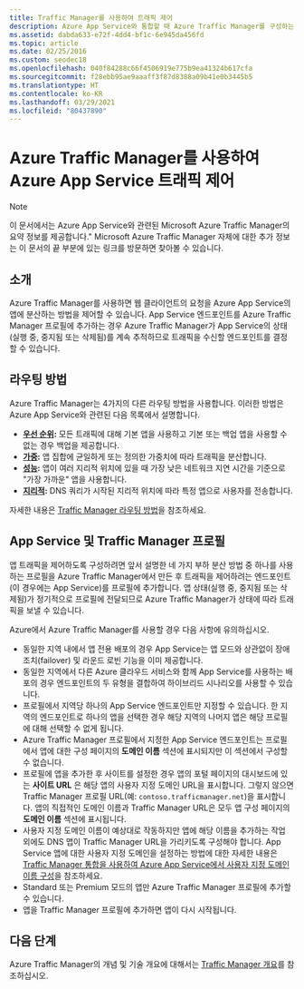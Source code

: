 ```yaml
---
title: Traffic Manager를 사용하여 트래픽 제어
description: Azure App Service와 통합할 때 Azure Traffic Manager를 구성하는 모범 사례를 알아봅니다.
ms.assetid: dabda633-e72f-4dd4-bf1c-6e945da456fd
ms.topic: article
ms.date: 02/25/2016
ms.custom: seodec18
ms.openlocfilehash: 040f84288c66f4506919e775b9ea41324b617cfa
ms.sourcegitcommit: f28ebb95ae9aaaff3f87d8388a09b41e0b3445b5
ms.translationtype: HT
ms.contentlocale: ko-KR
ms.lasthandoff: 03/29/2021
ms.locfileid: "80437890"
---
```

# <a name="controlling-azure-app-service-traffic-with-azure-traffic-manager"></a>Azure Traffic Manager를 사용하여 Azure App Service 트래픽 제어
> [!NOTE]
> 이 문서에서는 Azure App Service와 관련된 Microsoft Azure Traffic Manager의 요약 정보를 제공합니다." Microsoft Azure Traffic Manager 자체에 대한 추가 정보는 이 문서의 끝 부분에 있는 링크를 방문하면 찾아볼 수 있습니다.
> 
> 

## <a name="introduction"></a>소개
Azure Traffic Manager를 사용하면 웹 클라이언트의 요청을 Azure App Service의 앱에 분산하는 방법을 제어할 수 있습니다. App Service 엔드포인트를 Azure Traffic Manager 프로필에 추가하는 경우 Azure Traffic Manager가 App Service의 상태(실행 중, 중지됨 또는 삭제됨)를 계속 추적하므로 트래픽을 수신할 엔드포인트를 결정할 수 있습니다.

## <a name="routing-methods"></a>라우팅 방법
Azure Traffic Manager는 4가지의 다른 라우팅 방법을 사용합니다. 이러한 방법은 Azure App Service와 관련된 다음 목록에서 설명합니다.

* **[우선 순위](../traffic-manager/traffic-manager-routing-methods.md#priority-traffic-routing-method):** 모든 트래픽에 대해 기본 앱을 사용하고 기본 또는 백업 앱을 사용할 수 없는 경우 백업을 제공합니다.
* **[가중](../traffic-manager/traffic-manager-routing-methods.md#weighted):** 앱 집합에 균일하게 또는 정의한 가중치에 따라 트래픽을 분산합니다.
* **[성능](../traffic-manager/traffic-manager-routing-methods.md#performance):** 앱이 여러 지리적 위치에 있을 때 가장 낮은 네트워크 지연 시간을 기준으로 "가장 가까운" 앱을 사용합니다.
* **[지리적](../traffic-manager/traffic-manager-routing-methods.md#geographic):** DNS 쿼리가 시작된 지리적 위치에 따라 특정 앱으로 사용자를 전송합니다. 

자세한 내용은 [Traffic Manager 라우팅 방법](../traffic-manager/traffic-manager-routing-methods.md)을 참조하세요.

## <a name="app-service-and-traffic-manager-profiles"></a>App Service 및 Traffic Manager 프로필
앱 트래픽을 제어하도록 구성하려면 앞서 설명한 네 가지 부하 분산 방법 중 하나를 사용하는 프로필을 Azure Traffic Manager에서 만든 후 트래픽을 제어하려는 엔드포인트(이 경우에는 App Service)를 프로필에 추가합니다. 앱 상태(실행 중, 중지됨 또는 삭제됨)가 정기적으로 프로필에 전달되므로 Azure Traffic Manager가 상태에 따라 트래픽을 보낼 수 있습니다.

Azure에서 Azure Traffic Manager를 사용할 경우 다음 사항에 유의하십시오.

* 동일한 지역 내에서 앱 전용 배포의 경우 App Service는 앱 모드와 상관없이 장애 조치(failover) 및 라운드 로빈 기능을 이미 제공합니다.
* 동일한 지역에서 다른 Azure 클라우드 서비스와 함께 App Service를 사용하는 배포의 경우 엔드포인트의 두 유형을 결합하여 하이브리드 시나리오를 사용할 수 있습니다.
* 프로필에서 지역당 하나의 App Service 엔드포인트만 지정할 수 있습니다. 한 지역의 엔드포인트로 하나의 앱을 선택한 경우 해당 지역의 나머지 앱은 해당 프로필에 대해 선택할 수 없게 됩니다.
* Azure Traffic Manager 프로필에서 지정한 App Service 엔드포인트는 프로필에서 앱에 대한 구성 페이지의 **도메인 이름** 섹션에 표시되지만 이 섹션에서 구성할 수 없습니다.
* 프로필에 앱을 추가한 후 사이트를 설정한 경우 앱의 포털 페이지의 대시보드에 있는 **사이트 URL** 은 해당 앱의 사용자 지정 도메인 URL을 표시합니다. 그렇지 않으면 Traffic Manager 프로필 URL(예: `contoso.trafficmanager.net`)을 표시합니다. 앱의 직접적인 도메인 이름과 Traffic Manager URL은 모두 앱 구성 페이지의 **도메인 이름** 섹션에 표시됩니다.
* 사용자 지정 도메인 이름이 예상대로 작동하지만 앱에 해당 이름을 추가하는 작업 외에도 DNS 맵이 Traffic Manager URL을 가리키도록 구성해야 합니다. App Service 앱에 대한 사용자 지정 도메인을 설정하는 방법에 대한 자세한 내용은 [Traffic Manager 통합을 사용하여 Azure App Service에서 사용자 지정 도메인 이름 구성](configure-domain-traffic-manager.md)을 참조하세요.
* Standard 또는 Premium 모드의 앱만 Azure Traffic Manager 프로필에 추가할 수 있습니다.
* 앱을 Traffic Manager 프로필에 추가하면 앱이 다시 시작됩니다.

## <a name="next-steps"></a>다음 단계
Azure Traffic Manager의 개념 및 기술 개요에 대해서는 [Traffic Manager 개요](../traffic-manager/traffic-manager-overview.md)를 참조하십시오.


